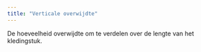 ```yaml
---
title: "Verticale overwijdte"
---
```


De hoeveelheid overwijdte om te verdelen over de lengte van het kledingstuk.





